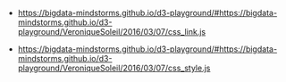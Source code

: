 * https://bigdata-mindstorms.github.io/d3-playground/#https://bigdata-mindstorms.github.io/d3-playground/VeroniqueSoleil/2016/03/07/css_link.js

* https://bigdata-mindstorms.github.io/d3-playground/#https://bigdata-mindstorms.github.io/d3-playground/VeroniqueSoleil/2016/03/07/css_style.js
